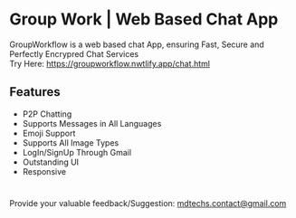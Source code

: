 # Group Work | Web Based Chat App
GroupWorkflow is a web based chat App, ensuring Fast, Secure and Perfectly Encrypred Chat Services </br>
Try Here: https://groupworkflow.nwtlify.app/chat.html
## Features
- P2P Chatting
- Supports Messages in All Languages
- Emoji Support
- Supports All Image Types
- LogIn/SignUp Through Gmail
- Outstanding UI
- Responsive
#
Provide your valuable feedback/Suggestion: mdtechs.contact@gmail.com

